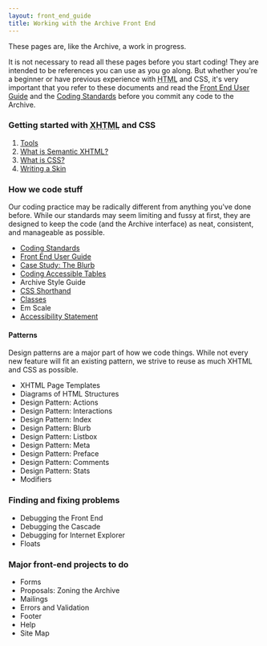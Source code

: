 ```yaml
---
layout: front_end_guide
title: Working with the Archive Front End
---
```

These pages are, like the Archive, a work in progress.

It is not necessary to read all these pages before you start coding! They are intended to be references you can use as you go along. But whether you're a beginner or have previous experience with <abbr title="HyperText Markup Language">HTML</abbr> and <abrr title="Cascading Style Sheets">CSS</abbr>, it's very important that you refer to these documents and read the [Front End User Guide](front-end-user-guide) and the [Coding Standards](coding-standards) before you commit any code to the Archive.

### Getting started with <abbr title="eXtensible HyperText Markup Language">XHTML</abbr> and CSS

1.  [Tools](tools)
2.  [What is Semantic XHTML?](semantic-xhtml)
3.  [What is CSS?](css)
4.  [Writing a Skin](writing-a-skin)
				
### How we code stuff

Our coding practice may be radically different from anything you've done before. While our standards may seem limiting and fussy at first, they are designed to keep the code (and the Archive interface) as neat, consistent, and manageable as possible.

* [Coding Standards](coding-standards)
* [Front End User Guide](front-end-user-guide)
* [Case Study: The Blurb](case-study-the-blurb)
* [Coding Accessible Tables](coding-accessible-tables)
* Archive Style Guide
* [CSS Shorthand](css-shorthand)
* [Classes](classes)
* Em Scale
* [Accessibility Statement](accessibility-statement)

#### Patterns

Design patterns are a major part of how we code things. While not every new feature will fit an existing pattern, we strive to reuse as much XHTML and CSS as possible. 

* XHTML Page Templates
* Diagrams of HTML Structures
* Design Pattern: Actions
* Design Pattern: Interactions
* Design Pattern: Index
* Design Pattern: Blurb
* Design Pattern: Listbox
* Design Pattern: Meta
* Design Pattern: Preface
* Design Pattern: Comments
* Design Pattern: Stats
* Modifiers

### Finding and fixing problems

* Debugging the Front End
* Debugging the Cascade
* Debugging for Internet Explorer
* Floats

### Major front-end projects to do

* Forms
* Proposals: Zoning the Archive
* Mailings
* Errors and Validation
* Footer
* Help
* Site Map